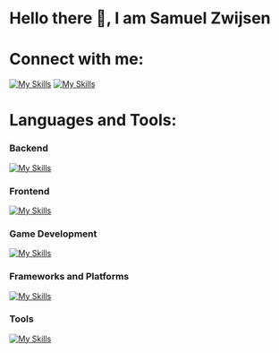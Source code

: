 # Hello there 👋, I am Samuel Zwijsen 

# Connect with me:
[![My Skills](https://skillicons.dev/icons?i=linkedin)](https://www.linkedin.com/in/samuelzwijsen/) [![My Skills](https://skillicons.dev/icons?i=twitter)](https://twitter.com/swzwij)

# Languages and Tools:

### Backend
[![My Skills](https://skillicons.dev/icons?i=cs,cpp,py,nodejs,java,php,swift)](https://skillicons.dev)

### Frontend
[![My Skills](https://skillicons.dev/icons?i=html,css,js,ts,vue,threejs)](https://skillicons.dev)

### Game Development
[![My Skills](https://skillicons.dev/icons?i=unity,unreal)](https://skillicons.dev)

### Frameworks and Platforms
[![My Skills](https://skillicons.dev/icons?i=dotnet)](https://skillicons.dev)

### Tools
[![My Skills](https://skillicons.dev/icons?i=git,github,vscode,visualstudio,rider,azure,bitbucket,postman)](https://skillicons.dev)
